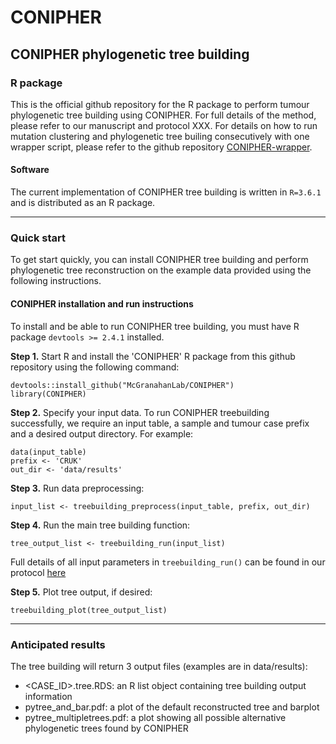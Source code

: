 # CONIPHER

## CONIPHER phylogenetic tree building 
### R package

This is the official github repository for the R package to perform tumour phylogenetic tree building using CONIPHER. For full details of the method, please refer to our manuscript and protocol XXX. For details on how to run mutation clustering and phylogenetic tree builing consecutively with one wrapper script, please refer to the github repository  [CONIPHER-wrapper](https://github.com/McGranahanLab/CONIPHER-wrapper). 

#### Software
The current implementation of CONIPHER tree building is written in `R=3.6.1` and is distributed as an R package.

---
### Quick start

To get start quickly, you can install CONIPHER tree building and perform phylogenetic tree reconstruction on the example data provided using the following instructions.

#### CONIPHER installation and run instructions
To install and be able to run CONIPHER tree building, you must have R package `devtools >= 2.4.1` installed. 

**Step 1.** Start R and install the 'CONIPHER' R package from this github repository using the following command:
```
devtools::install_github("McGranahanLab/CONIPHER")
library(CONIPHER)
```

**Step 2.** Specify your input data. To run CONIPHER treebuilding successfully, we require an input table, a sample and tumour case prefix and a desired output directory. For example:
```
data(input_table)
prefix <- 'CRUK'
out_dir <- 'data/results'
```

**Step 3.** Run data preprocessing:
```
input_list <- treebuilding_preprocess(input_table, prefix, out_dir)
```

**Step 4.** Run the main tree building function:
```
tree_output_list <- treebuilding_run(input_list)
```
Full details of all input parameters in `treebuilding_run()` can be found in our protocol [here](CONIPHER_arxiv)


**Step 5.** Plot tree output, if desired:
```
treebuilding_plot(tree_output_list)
```
--- 

### Anticipated results

The tree building will return 3 output files (examples are in data/results):
- <CASE_ID>.tree.RDS: an R list object containing tree building output information
- pytree_and_bar.pdf: a plot of the default reconstructed tree and barplot
- pytree_multipletrees.pdf: a plot showing all possible alternative phylogenetic trees found by CONIPHER



